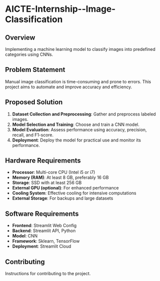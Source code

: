 # AICTE-Internship--Image-Classification

## Overview
Implementing a machine learning model to classify images into predefined categories using CNNs.

## Problem Statement
Manual image classification is time-consuming and prone to errors. This project aims to automate and improve accuracy and efficiency.

## Proposed Solution
1. **Dataset Collection and Preprocessing**: Gather and preprocess labeled images.
2. **Model Selection and Training**: Choose and train a CNN model.
3. **Model Evaluation**: Assess performance using accuracy, precision, recall, and F1-score.
4. **Deployment**: Deploy the model for practical use and monitor its performance.

## Hardware Requirements
- **Processor**: Multi-core CPU (Intel i5 or i7)
- **Memory (RAM)**: At least 8 GB, preferably 16 GB
- **Storage**: SSD with at least 256 GB
- **External GPU (optional)**: For enhanced performance
- **Cooling System**: Effective cooling for intensive computations
- **External Storage**: For backups and large datasets

## Software Requirements
- **Frontend**: Streamlit Web Config
- **Backend**: Streamlit API, Python
- **Model**: CNN
- **Framework**: Sklearn, TensorFlow
- **Deployment**: Streamlit Cloud

## Contributing
Instructions for contributing to the project.

